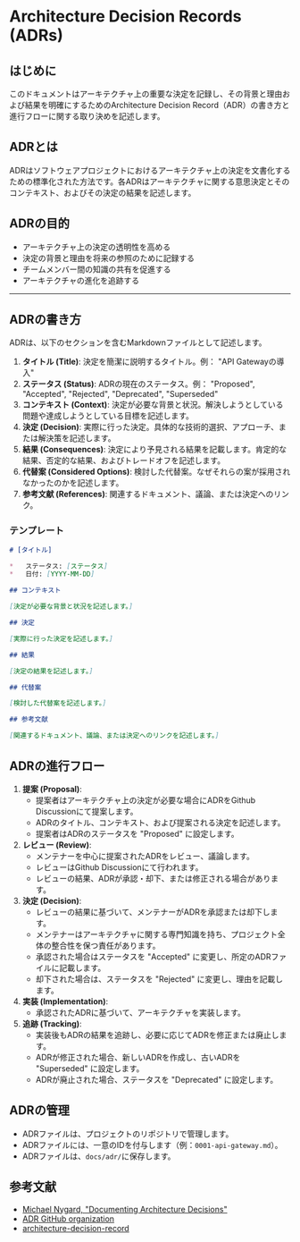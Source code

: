 # Architecture Decision Records (ADRs)

## はじめに

このドキュメントはアーキテクチャ上の重要な決定を記録し、その背景と理由および結果を明確にするためのArchitecture Decision Record（ADR）の書き方と進行フローに関する取り決めを記述します。

## ADRとは

ADRはソフトウェアプロジェクトにおけるアーキテクチャ上の決定を文書化するための標準化された方法です。各ADRはアーキテクチャに関する意思決定とそのコンテキスト、およびその決定の結果を記述します。

## ADRの目的

- アーキテクチャ上の決定の透明性を高める
- 決定の背景と理由を将来の参照のために記録する
- チームメンバー間の知識の共有を促進する
- アーキテクチャの進化を追跡する
****
## ADRの書き方

ADRは、以下のセクションを含むMarkdownファイルとして記述します。

1.  **タイトル (Title)**: 決定を簡潔に説明するタイトル。例： "API Gatewayの導入"
2.  **ステータス (Status)**: ADRの現在のステータス。例： "Proposed", "Accepted", "Rejected", "Deprecated", "Superseded"
3.  **コンテキスト (Context)**: 決定が必要な背景と状況。解決しようとしている問題や達成しようとしている目標を記述します。
4.  **決定 (Decision)**: 実際に行った決定。具体的な技術的選択、アプローチ、または解決策を記述します。
5.  **結果 (Consequences)**: 決定により予見される結果を記載します。肯定的な結果、否定的な結果、およびトレードオフを記述します。
6.  **代替案 (Considered Options)**: 検討した代替案。なぜそれらの案が採用されなかったのかを記述します。
7.  **参考文献 (References)**: 関連するドキュメント、議論、または決定へのリンク。

### テンプレート

```markdown
# [タイトル]

*   ステータス: [ステータス]
*   日付: [YYYY-MM-DD]

## コンテキスト

[決定が必要な背景と状況を記述します。]

## 決定

[実際に行った決定を記述します。]

## 結果

[決定の結果を記述します。]

## 代替案

[検討した代替案を記述します。]

## 参考文献

[関連するドキュメント、議論、または決定へのリンクを記述します。]
```

## ADRの進行フロー

1.  **提案 (Proposal)**:
    - 提案者はアーキテクチャ上の決定が必要な場合にADRをGithub Discussionにて提案します。
    - ADRのタイトル、コンテキスト、および提案される決定を記述します。
    - 提案者はADRのステータスを "Proposed" に設定します。
2.  **レビュー (Review)**:
    - メンテナーを中心に提案されたADRをレビュー、議論します。
    - レビューはGithub Discussionにて行われます。
    - レビューの結果、ADRが承認・却下、または修正される場合があります。
3.  **決定 (Decision)**:
    - レビューの結果に基づいて、メンテナーがADRを承認または却下します。
    - メンテナーはアーキテクチャに関する専門知識を持ち、プロジェクト全体の整合性を保つ責任があります。
    - 承認された場合はステータスを "Accepted" に変更し、所定のADRファイルに記載します。
    - 却下された場合は、ステータスを "Rejected" に変更し、理由を記載します。
4.  **実装 (Implementation)**:
    - 承認されたADRに基づいて、アーキテクチャを実装します。
5.  **追跡 (Tracking)**:
    - 実装後もADRの結果を追跡し、必要に応じてADRを修正または廃止します。
    - ADRが修正された場合、新しいADRを作成し、古いADRを "Superseded" に設定します。
    - ADRが廃止された場合、ステータスを "Deprecated" に設定します。

## ADRの管理

- ADRファイルは、プロジェクトのリポジトリで管理します。
- ADRファイルには、一意のIDを付与します（例：`0001-api-gateway.md`）。
- ADRファイルは、`docs/adr/`に保存します。

## 参考文献

-   [Michael Nygard, "Documenting Architecture Decisions"](http://thinkrelevance.com/blog/2011/11/15/documenting-architecture-decisions)
-   [ADR GitHub organization](https://adr.github.io/)
-   [architecture-decision-record](https://github.com/joelparkerhenderson/architecture-decision-record)

